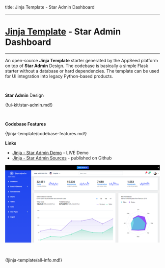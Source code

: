 title: Jinja Template - Star Admin Dashboard

---

# [Jinja Template](https://appseed.us/jinja-template) - Star Admin Dashboard
---

An open-source **Jinja Template** starter generated by the AppSeed platform on top of **Star Admin** Design. The codebase is basically a simple Flask starter without a database or hard dependencies. The template can be used for UI integration into legacy Python-based products. 

<br />

**Star Admin** Design

{!ui-kit/star-admin.md!}

<br />

**Codebase Features**

{!jinja-template/codebase-features.md!}

**Links**

- [Jinja - Star Admin Demo](https://jinja-template-star-admin.appseed.us/) - LIVE Demo
- [Jinja - Star Admin Sources](https://github.com/app-generator/jinja-template-star-admin) - published on Github

![Jinja Template Star Admin - Template project provided by AppSeed.](https://raw.githubusercontent.com/app-generator/jinja-template-star-admin/master/media/jinja-template-star-admin-screen.png)

<br />

{!jinja-template/all-info.md!}
